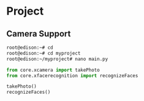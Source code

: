 # Project

## Camera Support

```sh
root@edison:~# cd
root@edison:~# cd myproject
root@edison:~/myproject# nano main.py 
```

```python
from core.xcamera import takePhoto
from core.xfacerecognition import recognizeFaces

takePhoto()
recognizeFaces()
```